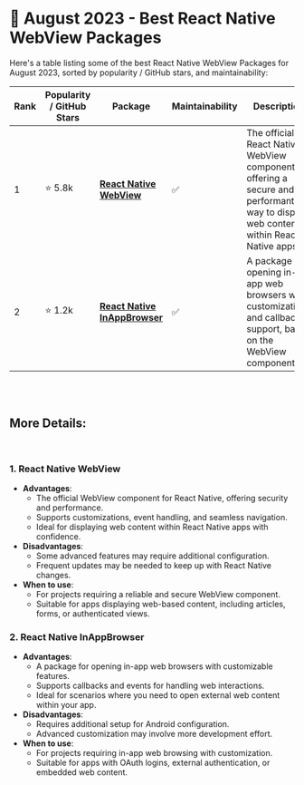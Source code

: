 # 📆 August 2023 - Best React Native WebView Packages

Here's a table listing some of the best React Native WebView Packages for August 2023, sorted by popularity / GitHub stars, and maintainability:

| Rank | Popularity / GitHub Stars | Package | Maintainability | Description |
| ---- | -------------------------- | ------- | ---------------- | ----------- |
| 1    | ⭐ 5.8k          | [**React Native WebView**](https://github.com/react-native-webview/react-native-webview) | :white_check_mark: | The official React Native WebView component, offering a secure and performant way to display web content within React Native apps. |
| 2    | ⭐ 1.2k              | [**React Native InAppBrowser**](https://github.com/proyecto26/react-native-inappbrowser) | :white_check_mark:     | A package for opening in-app web browsers with customizations and callback support, based on the WebView component. |

</br>
</br>

## More Details:

</br>

### 1. React Native WebView
   - **Advantages**:
     - The official WebView component for React Native, offering security and performance.
     - Supports customizations, event handling, and seamless navigation.
     - Ideal for displaying web content within React Native apps with confidence.
   - **Disadvantages**:
     - Some advanced features may require additional configuration.
     - Frequent updates may be needed to keep up with React Native changes.
   - **When to use**:
     - For projects requiring a reliable and secure WebView component.
     - Suitable for apps displaying web-based content, including articles, forms, or authenticated views.

### 2. React Native InAppBrowser
   - **Advantages**:
     - A package for opening in-app web browsers with customizable features.
     - Supports callbacks and events for handling web interactions.
     - Ideal for scenarios where you need to open external web content within your app.
   - **Disadvantages**:
     - Requires additional setup for Android configuration.
     - Advanced customization may involve more development effort.
   - **When to use**:
     - For projects requiring in-app web browsing with customization.
     - Suitable for apps with OAuth logins, external authentication, or embedded web content.

